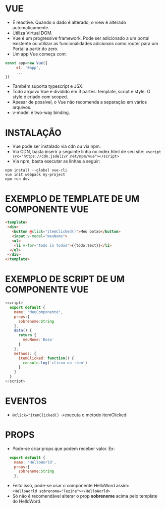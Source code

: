 # VUE
* É reactive. Quando o dado é alterado, o view é alterado automaticamente. 
* Utiliza Virtual DOM.  
* Vue é um progressive framework. Pode ser adicionado a um portal existente ou utilizar as funcionalidades adicionais como router para um Portal a partir do zero. 
* Um app Vue começa com: 
```javascript 
const app=new Vue({
     el: '#app',
     ...
})
```
* Também suporta typescript e JSX. 
* Todo arquivo Vue é dividido em 3 partes: template, script e style. O style é criado com scoped.
* Apesar de possível, o Vue não recomenda a separação em vários arquivos. 
* v-model é two-way binding. 

# INSTALAÇÃO
* Vue pode ser instalado via cdn ou via npm. 
* Via CDN, basta inserir a seguinte linha  no index.html de seu site: `<script src="https://cdn.jsdelivr.net/npm/vue"></script>`
* Via npm, basta executar as linhas a seguir: 
```
npm install --global vue-cli
vue init webpack my-project
npm run dev
```

# EXEMPLO DE TEMPLATE DE UM COMPONENTE VUE
```html 
<template>
 <div>
   <button @click="itemClicked()">Meu botao</button>
   <input v-model="meuNome">
   <ul>
    <li v-for="todo in todos">{{todo.text}}</li>
  </ul>
 </div>
</template>
```

# EXEMPLO DE SCRIPT DE UM COMPONENTE VUE
```javascript 
<script>
  export default {
    name: "MeuComponente",
    props:{
      sobrenome:String
    },
    data() {
      return {
        meuNome:'Bozo'
      }
    },
    methods: {
      itemClicked: function() {
        console.log('clicou no item')
      }
    }
  }
</script>
```

# EVENTOS
* `@click="itemClicked()` ->executa o método itemClicked

# PROPS
* Pode-se criar props que podem receber valor. Ex:
```javascript 
  export default {
    name: 'HelloWorld',
    props:{
      sobrenome:String
    },
```
* Feito isso, pode-se usar o componente HelloWord assim:<br> 
`<HelloWorld sobrenome="Tezine"></HelloWorld>`
* Só não é recomendável alterar o prop **sobrenome** acima pelo template do HelloWord. 